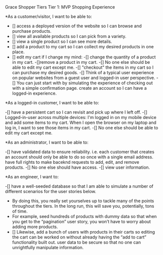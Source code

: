 Grace Shopper Tiers
Tier 1: MVP Shopping Experience

*As a customer/visitor, I want to be able to:

- [] access a deployed version of the website so I can browse and purchase products.
- [] view all available products so I can pick from a variety.
- [] view a single product so I can see more details.
- [] add a product to my cart so I can collect my desired products in one place.
- [] edit my cart if I change my mind:
    -[] change the quantity of a product in my cart.
    -[]remove a product in my cart.
-[] No one else should be able to edit my cart except me.
-[] "checkout" the items in my cart so I can purchase my desired goods.
-[] Think of a typical user experience on popular websites from a guest user and logged-in user perspective.
-[] You can just start with by simulating the experience of checking out with a simple confirmation page.
create an account so I can have a logged-in experience.

*As a logged-in customer, I want to be able to:


-[] have a persistent cart so I can revisit and pick up where I left off.
-[] Logged-in-user across multiple devices: I'm logged in on my mobile device and add some items to my cart. When I open the browser on my laptop and log in, I want to see those items in my cart.
-[] No one else should be able to edit my cart except me.

*As an administrator, I want to be able to:

-[] have validated data to ensure reliability.
i.e. each customer that creates an account should only be able to do so once with a single email address.
have full rights to make baceknd requests to add, edit, and remove products.
-[] No one else should have access.
-[] view user information.


*As an engineer, I want to:

-[] have a well-seeded database so that I am able to simulate a number of different scenarios for the user stories below.
- By doing this, you really set yourselves up to tackle many of the points throughout the tiers. In the long run, this will save you, potentially, tons of time.
- For example, seed hundreds of products with dummy data so that when you get to the “pagination” user story, you won’t have to worry about adding more products.
- [] Likewise, add a bunch of users with products in their carts so editing the cart can be worked on without already having the “add to cart” functionality built out.
user data to be secure so that no one can unrightfully manipulate information.
